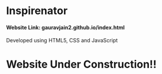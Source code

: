 # Inspirenator
#### Website Link: gauravjain2.github.io/index.html
Developed using HTML5, CSS and JavaScript

# Website Under Construction!!
